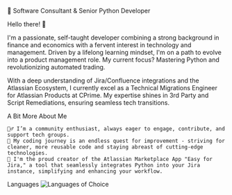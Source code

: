 🚀 Software Consultant & Senior Python Developer

Hello there! 👋

I'm a passionate, self-taught developer combining a strong background in finance and economics with a fervent interest in technology and management. Driven by a lifelong learning mindset, I'm on a path to evolve into a product management role. My current focus? Mastering Python and revolutionizing automated trading.

With a deep understanding of Jira/Confluence integrations and the Atlassian Ecosystem, I currently excel as a Technical Migrations Engineer for Atlassian Products at CPrime. My expertise shines in 3rd Party and Script Remediations, ensuring seamless tech transitions.

A Bit More About Me

    🏄‍♂️ I’m a community enthusiast, always eager to engage, contribute, and support tech groups.
    🌱 My coding journey is an endless quest for improvement - striving for cleaner, more reusable code and staying abreast of cutting-edge technologies.
    💼 I'm the proud creator of the Atlassian Marketplace App "Easy for Jira," a tool that seamlessly integrates Python into your Jira instance, simplifying and enhancing your workflow.

Languages
![Languages of Choice](https://github-readme-stats.vercel.app/api/top-langs/?username=ngeorgj&layout=compact&theme=dracula)

